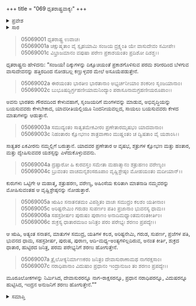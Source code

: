+++
title = "069 ಧೃತರಾಷ್ಟ್ರವಾಕ್ಯಃ"
+++

<details><summary>ಪ್ರವೇಶ</summary>


।।   ಓಂ ಓಂ ನಮೋ ನಾರಾಯಣಾಯ।।   ಶ್ರೀ ವೇದವ್ಯಾಸಾಯ ನಮಃ ।।

ಶ್ರೀ ಕೃಷ್ಣದ್ವೈಪಾಯನ ವೇದವ್ಯಾಸ ವಿರಚಿತ  

**ಶ್ರೀ ಮಹಾಭಾರತ**

**ಉದ್ಯೋಗ ಪರ್ವ**

**ಯಾನಸಂಧಿ ಪರ್ವ**

**ಅಧ್ಯಾಯ 69**

</details>


<details><summary>ಸಾರ</summary>

ಧೃತರಾಷ್ಟ್ರನು ಮಹಾವಿಷ್ಣುವನ್ನು ಪ್ರಾರ್ಥಿಸಿದುದು (1-7).

</details>


> 05069001 ಧೃತರಾಷ್ಟ್ರ ಉವಾಚ।  
05069001a ಚಕ್ಷುಷ್ಮತಾಂ ವೈ ಸ್ಪೃಹಯಾಮಿ ಸಂಜಯ
	ದ್ರಕ್ಷ್ಯಂತಿ ಯೇ ವಾಸುದೇವಂ ಸಮೀಪೇ।  
> 05069001c ವಿಭ್ರಾಜಮಾನಂ ವಪುಷಾ ಪರೇಣ
	ಪ್ರಕಾಶಯಂತಂ ಪ್ರದಿಶೋ ದಿಶಶ್ಚ।।  

ಧೃತರಾಷ್ಟ್ರನು ಹೇಳಿದನು: “ಸಂಜಯ! ದಿಕ್ಕುಗಳನ್ನು ದಿಕ್ಸೂಚಿಯಂತೆ ಪ್ರಕಾಶಗೊಳಿಸುವ ಪರಮ ಶರೀರದಿಂದ ಬೆಳಗುವ ವಾಸುದೇವನನ್ನು ಹತ್ತಿರದಿಂದ ನೋಡಬಲ್ಲ ಕಣ್ಣುಳ್ಳವರ ಮೇಲೆ ಅಸೂಯೆಪಡುತ್ತೇನೆ.

> 05069002a ಈರಯಂತಂ ಭಾರತೀಂ ಭಾರತಾನಾಂ
	ಅಭ್ಯರ್ಚನೀಯಾಂ ಶಂಕರೀಂ ಸೃಂಜಯಾನಾಂ।  
> 05069002c ಬುಭೂಷದ್ಭಿರ್ಗ್ರಹಣೀಯಾಮನಿಂದ್ಯಾಂ
	ಪರಾಸೂನಾಮಗ್ರಹಣೀಯರೂಪಾಂ।।  

ಅವನು ಭಾರತರು ಗೌರವದಿಂದ ಕೇಳುವಹಾಗೆ, ಸೃಂಜಯರಿಗೆ ಮಂಗಳವನ್ನು ಮಾಡುವ, ಅಭಿವೃದ್ಧಿಯನ್ನು ಬಯಸುವವರು ಕೇಳಬೇಕಾದ, ಯಾವರೀತಿಯಲ್ಲಿಯೂ ನಿಂದನೀಯವಲ್ಲದ, ಸಾಯಲು ಬಯಸುವವರು ಕೇಳದ ಮಾತುಗಳನ್ನು ಆಡುತ್ತಾನೆ.

> 05069003a ಸಮುದ್ಯಂತಂ ಸಾತ್ವತಮೇಕವೀರಂ
	ಪ್ರಣೇತಾರಮೃಷಭಂ ಯಾದವಾನಾಂ।  
> 05069003c ನಿಹಂತಾರಂ ಕ್ಷೋಭಣಂ ಶಾತ್ರವಾಣಾಂ
	ಮುಷ್ಣಂತಂ ಚ ದ್ವಿಷತಾಂ ವೈ ಯಶಾಂಸಿ।।  

ಸಾತ್ವತರ ಏಕವೀರನು ನಮ್ಮಲ್ಲಿಗೆ ಬರುತ್ತಾನೆ. ಯಾದವರ ಪ್ರಣೇತಾರ ಆ ವೃಷಭ, ಶತ್ರುಗಳ ಕ್ಷೋಭಣ ಮತ್ತು ಹಂತಾರ, ಮತ್ತು ದ್ವೇಷಿಸುವವರ ಯಶಸ್ಸನ್ನು ಎಳೆದುಕೊಳ್ಳುವವನು.

> 05069004a ದ್ರಷ್ಟಾರೋ ಹಿ ಕುರವಸ್ತಂ ಸಮೇತಾ
	ಮಹಾತ್ಮಾನಂ ಶತ್ರುಹಣಂ ವರೇಣ್ಯಂ।   
> 05069004c ಬ್ರುವಂತಂ ವಾಚಮನೃಶಂಸರೂಪಾಂ
	ವೃಷ್ಣಿಶ್ರೇಷ್ಠಂ ಮೋಹಯಂತಂ ಮದೀಯಾನ್।।   

ಕುರುಗಳು ಒಟ್ಟಿಗೇ ಆ ಮಹಾತ್ಮ, ಶತ್ರುಹರಣ, ವರೇಣ್ಯ, ಅಹಿಂಸೆಯ ಕುರಿತಾಗಿ ಮಾತನಾಡಿ ನಮ್ಮವರನ್ನು ಮೋಹಿಸುವಂತಹ ಆ ವೃಷ್ಣಿಶ್ರೇಷ್ಠನನ್ನು ನೋಡುತ್ತಾರೆ.

> 05069005a ಋಷಿಂ ಸನಾತನತಮಂ ವಿಪಶ್ಚಿತಂ
	ವಾಚಃ ಸಮುದ್ರಂ ಕಲಶಂ ಯತೀನಾಂ।  
> 05069005c ಅರಿಷ್ಟನೇಮಿಂ ಗರುಡಂ ಸುಪರ್ಣಂ
	ಪತಿಂ ಪ್ರಜಾನಾಂ ಭುವನಸ್ಯ ಧಾಮ।।  
> 05069006a ಸಹಸ್ರಶೀರ್ಷಂ ಪುರುಷಂ ಪುರಾಣಂ
	ಅನಾದಿಮಧ್ಯಾಂತಮನಂತಕೀರ್ತಿಂ।  
> 05069006c ಶುಕ್ರಸ್ಯ ಧಾತಾರಮಜಂ ಜನಿತ್ರಂ
	ಪರಂ ಪರೇಭ್ಯಃ ಶರಣಂ ಪ್ರಪದ್ಯೇ।।  

ಆ ಋಷಿ, ಅತ್ಯಂತ ಸನಾತನ, ಮಾತುಗಳ ಸಮುದ್ರ, ಯತಿಗಳ ಕಲಶ, ಅರಿಷ್ಟನೇಮಿ, ಗರುಡ, ಸುಪರ್ಣ, ಪ್ರಜೆಗಳ ಪತಿ, ಭುವನದ ಧಾಮ, ಸಹಸ್ರಶೀರ್ಷ, ಪುರುಷ, ಪುರಾಣ, ಆದಿ-ಮಧ್ಯ-ಅಂತ್ಯಗಳಿಲ್ಲದಿರುವ, ಅನಂತ ಕೀರ್ತಿ, ಶುಕ್ರದ ಧಾತಾರ, ಹುಟ್ಟಿರದ ಜನಿತ್ರ, ಪರಮ ಪರೇಭ್ಯನಿಗೆ ಶರಣು ಹೋಗುತ್ತೇನೆ.

> 05069007a ತ್ರೈಲೋಕ್ಯನಿರ್ಮಾಣಕರಂ ಜನಿತ್ರಂ
	ದೇವಾಸುರಾಣಾಮಥ ನಾಗರಕ್ಷಸಾಂ।  
> 05069007c ನರಾಧಿಪಾನಾಂ ವಿದುಷಾಂ ಪ್ರಧಾನಂ
	ಇಂದ್ರಾನುಜಂ ತಂ ಶರಣಂ ಪ್ರಪದ್ಯೇ।।   

ಮೂರೂಲೋಕಗಳನ್ನು ನಿರ್ಮಿಸಿದ, ದೇವಾಸುರರನ್ನೂ ನಾಗ-ರಾಕ್ಷಸರನ್ನೂ, ಪ್ರಧಾನ ನರಾಧಿಪರನ್ನೂ, ವಿದುಷರನ್ನೂ ಹುಟ್ಟಿಸಿದ, ಇಂದ್ರನ ಅನುಜನಿಗೆ ಶರಣು ಹೋಗುತ್ತೇನೆ.””


<details><summary>ಸಮಾಪ್ತಿ</summary>


ಇತಿ ಶ್ರೀ ಮಹಾಭಾರತೇ ಉದ್ಯೋಗ ಪರ್ವಣಿ ಯಾನಸಂಧಿ ಪರ್ವಣಿ ಧೃತರಾಷ್ಟ್ರವಾಕ್ಯೇ ಏಕೋನಸಪ್ತತಿತಮೋಽಧ್ಯಾಯಃ।  
ಇದು ಶ್ರೀ ಮಹಾಭಾರತದಲ್ಲಿ ಉದ್ಯೋಗ ಪರ್ವದಲ್ಲಿ ಯಾನಸಂಧಿ ಪರ್ವದಲ್ಲಿ ಧೃತರಾಷ್ಟ್ರವಾಕ್ಯದಲ್ಲಿ ಅರವತ್ತೊಂಭತ್ತನೆಯ ಅಧ್ಯಾಯವು.  
ಇತಿ ಶ್ರೀ ಮಹಾಭಾರತೇ ಉದ್ಯೋಗ ಪರ್ವಣಿ ಯಾನಸಂಧಿ ಪರ್ವಃ।  
ಇದು ಶ್ರೀ ಮಹಾಭಾರತದಲ್ಲಿ ಉದ್ಯೋಗ ಪರ್ವದಲ್ಲಿ ಯಾನಸಂಧಿ ಪರ್ವವು.  
ಇದೂವರೆಗಿನ ಒಟ್ಟು ಮಹಾಪರ್ವಗಳು-4/18, ಉಪಪರ್ವಗಳು-53/100, ಅಧ್ಯಾಯಗಳು-732/1995, ಶ್ಲೋಕಗಳು-23985/73784.


</details>
